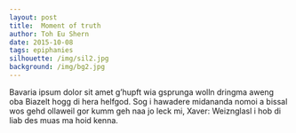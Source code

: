 ```yaml
---
layout: post
title:  Moment of truth
author: Toh Eu Shern
date: 2015-10-08
tags: epiphanies
silhouette: /img/sil2.jpg
background: /img/bg2.jpg
---
```


Bavaria ipsum dolor sit amet g’hupft wia gsprunga wolln dringma aweng oba Biazelt hogg di hera helfgod. Sog i hawadere midananda nomoi a bissal wos gehd ollaweil gor kumm geh naa jo leck mi, Xaver: Weiznglasl i hob di liab des muas ma hoid kenna.
